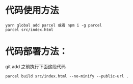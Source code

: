 # 代码使用方法

```
yarn global add parcel 或者 npm i -g parcel
parcel src/index.html

```
# 代码部署方法：
git add 之前执行下面这段代码
```
parcel build src/index.html --no-minify --public-url .
```